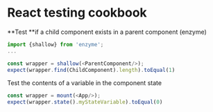 # React testing cookbook

**Test **if a child component exists in a parent component \(enzyme\)

```js
import {shallow} from 'enzyme';
...

const wrapper = shallow(<ParentComponent/>);
expect(wrapper.find(ChildComponent).length).toEqual(1)
```

Test the contents of a variable in the component state

```js
const wrapper = mount(<App/>);
expect(wrapper.state().myStateVariable).toEqual(0)
```



